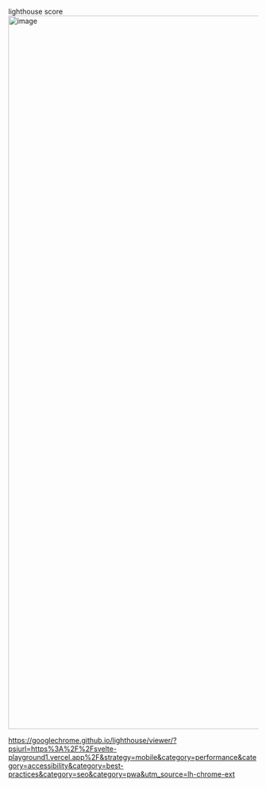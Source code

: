 lighthouse score
<img width="1433" alt="image" src="https://user-images.githubusercontent.com/21240420/224487926-4ba8979c-e903-436d-8eaf-19d3df60ac2b.png">

https://googlechrome.github.io/lighthouse/viewer/?psiurl=https%3A%2F%2Fsvelte-playground1.vercel.app%2F&strategy=mobile&category=performance&category=accessibility&category=best-practices&category=seo&category=pwa&utm_source=lh-chrome-ext

